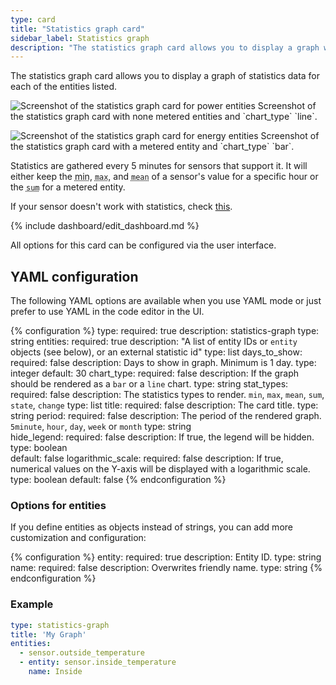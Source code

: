 ```yaml
---
type: card
title: "Statistics graph card"
sidebar_label: Statistics graph
description: "The statistics graph card allows you to display a graph with statistics data for each of the entities listed."
---
```


The statistics graph card allows you to display a graph of statistics data for each of the entities listed.

<p class='img'>
<img src='/images/dashboards/statistics_graph_line.png' alt='Screenshot of the statistics graph card for power entities'>
Screenshot of the statistics graph card with none metered entities and `chart_type` `line`.
</p>

<p class='img'>
<img src='/images/dashboards/statistics_graph_bar.png' alt='Screenshot of the statistics graph card for energy entities'>
Screenshot of the statistics graph card with a metered entity and `chart_type` `bar`.
</p>

Statistics are gathered every 5 minutes for sensors that support it. It will either keep the <abbr title="Minimum">min</abbr>, <abbr title="Maximum">`max`</abbr>, and <abbr title="Average">`mean`</abbr> of a sensor's value for a specific hour or the <abbr title="Total">`sum`</abbr> for a metered entity.

If your sensor doesn't work with statistics, check [this](/more-info/statistics/).

{% include dashboard/edit_dashboard.md %}

All options for this card can be configured via the user interface.

## YAML configuration

The following YAML options are available when you use YAML mode or just prefer to use YAML in the code editor in the UI.

{% configuration %}
type:
  required: true
  description: statistics-graph
  type: string
entities:
  required: true
  description: "A list of entity IDs or `entity` objects (see below), or an external statistic id"
  type: list
days_to_show:
  required: false
  description: Days to show in graph. Minimum is 1 day.
  type: integer
  default: 30
chart_type:
  required: false
  description: If the graph should be rendered as a `bar` or a `line` chart.
  type: string
stat_types:
  required: false
  description: The statistics types to render. `min`, `max`, `mean`, `sum`, `state`, `change`
  type: list
title:
  required: false
  description: The card title.
  type: string
period:
  required: false
  description: The period of the rendered graph. `5minute`, `hour`, `day`, `week` or `month` 
  type: string  
hide_legend:
  required: false
  description:  If true, the legend will be hidden.
  type: boolean  
  default: false
logarithmic_scale:
  required: false
  description: If true, numerical values on the Y-axis will be displayed with a logarithmic scale.
  type: boolean
  default: false
{% endconfiguration %}

### Options for entities

If you define entities as objects instead of strings, you can add more customization and configuration:

{% configuration %}
entity:
  required: true
  description: Entity ID.
  type: string
name:
  required: false
  description: Overwrites friendly name.
  type: string
{% endconfiguration %}

### Example

```yaml
type: statistics-graph
title: 'My Graph'
entities:
  - sensor.outside_temperature
  - entity: sensor.inside_temperature
    name: Inside
```

